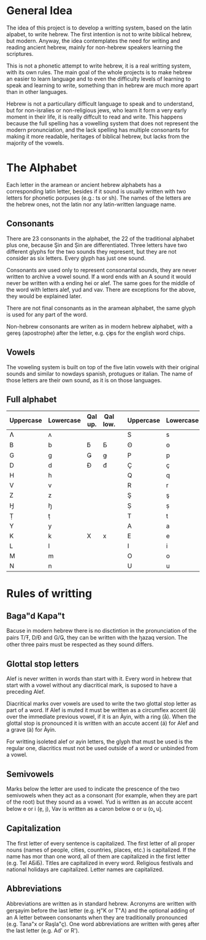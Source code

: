 # General Idea

The idea of this project is to develop a writting system, based on the latin alpabet, to write hebrew. The first intention is not to write biblical hebrew, but modern. Anyway, the idea contemplates the need for writing and reading ancient hebrew, mainly for non-hebrew speakers learning the scriptures.

This is not a phonetic attempt to write hebrew, it is a real writting system, with its own rules. The main goal of the whole projects is to make hebrew an easier to learn language and to even the difficulty levels of learning to speak and learning to write, something than in hebrew are much more apart than in other languages.

Hebrew is not a particullary difficult language to speak and to understand, but for non-isralies or non-religious jews, who learn it form a very early moment in their life, it is really diffcult to read and write. This happens because the full spelling has a vowelling system that does not represent the modern pronunciation, and the lack spelling has multiple consonants for making it more readable, heritages of biblical hebrew, but lacks from the majority of the vowels.

# The Alphabet

Each letter in the aramean or ancient hebrew alphabets has a corresponding latin letter, besides if it sound is usually written with two letters for phonetic porpuses (e.g.: ts or sh). The names of the letters are the hebrew ones, not the latin nor any latin-written language name.

## Consonants

There are 23 consonants in the alphabet, the 22 of the traditional alphabet plus one, because Şin and Ṣin are differentiated. Three letters have two different glyphs for the two sounds they represent, but they are not consider as six letters. Every glyph has just one sound.

Consonants are used only to represent consonantal sounds, they are never written to archive a vowel sound. If a word ends with an A sound it would never be written with a ending hei or alef. The same goes for the middle of the word with letters alef, yud and vav. There are exceptions for the above, they would be explained later.

There are not final consonants as in the aramean alphabet, the same glyph is used for any part of the word.

Non-hebrew consonants are writen as in modern hebrew alphabet, with a gereş (apostrophe) after the letter, e.g. ç̕ips for the english word chips.

## Vowels

The voweling system is built on top of the five latin vowels with their original sounds and similar to nowdays spanish, protugues or italian. The name of those letters are their own sound, as it is on those languages.

## Full alphabet

| Uppercase | Lowercase | Qal up. | Qal low. |     | Uppercase | Lowercase | Qal up. | Qal low. |
| --------- | --------- | ------- | -------- | --- | --------- | --------- | ------- | -------- |
| Ʌ         | ʌ         |         |          |     | S         | s         |         |          |
| B         | b         | ƃ       | Ƃ        |     | Ꙩ         | ꙩ         |         |          |
| G         | g         | Ǥ       | ǥ        |     | P         | p         | F       | f        |
| D         | d         | Đ       | đ        |     | Ç         | ç         |         |          |
| H         | h         |         |          |     | Q         | q         |         |          |
| V         | v         |         |          |     | R         | r         |         |          |
| Z         | z         |         |          |     | Ş         | ş         |         |          |
| Ꜧ         | ꜧ         |         |          |     | Ṣ         | ṣ         |         |          |
| Ṭ         | ṭ         |         |          |     | T         | t         | Ŧ       | ŧ        |
| Y         | y         |         |          |     | A         | a         |         |          |
| K         | k         | X       | x        |     | E         | e         |         |          |
| L         | l         |         |          |     | I         | i         |         |          |
| M         | m         |         |          |     | O         | o         |         |          |
| N         | n         |         |          |     | U         | u         |         |          |

# Rules of writting

## Baga"d Kapa"t

Bacuse in modern hebrew there is no disctintion in the pronunciation of the pairs T/Ŧ, D/Đ and G/Ǥ, they can be written with the ꜧazaq version. The other three pairs must be respected as they sound differs.

## Glottal stop letters

Alef is never written in words than start with it. Every word in hebrew that start with a vowel without any diacritical mark, is suposed to have a preceding Alef.

Diacritical marks over vowels are used to write the two glottal stop letter as part of a word. If Alef is muted it must be written as a circumflex accent (â) over the immediate previous vowel, if it is an Àyin, with a ring (å). When the glottal stop is pronounced it is written with an accute accent (á) for Alef and a grave (à) for Àyin.

For writting isoleted alef or ayin letters, the glyph that must be used is the regular one, diacritics must not be used outside of a word or unbinded from a vowel.

## Semivowels

Marks below the letter are used to indicate the prescence of the two semivowels when they act as a consonant (for example, when they are part of the root) but they sound as a vowel. Yud is written as an accute accent below e or i (e̗, i̗), Vav is written as a caron below o or u (o̬, u̬).

## Capitalization

The first letter of every sentence is capitalized.
The first letter of all proper nouns (names of people, cities, countries, places, etc.) is capitalized. If the name has mor than one word, all of them are capitalized in the first letter (e.g. Tel AƂiƂ).
Titles are capitalized in every word.
Religious festivals and national holidays are capitalized.
Letter names are capitalized.

## Abbreviations

Abbreviations are written as in standard hebrew. Acronyms are written with gerşayim before the last letter (e.g. Ꜧ"K or T"Ʌ) and the optional adding of an A letter between consonants when they are traditionally pronounced (e.g. Tana"x or Raşla"ç). One word abbreviations are written with gereş after the last letter (e.g. Ad' or R').
